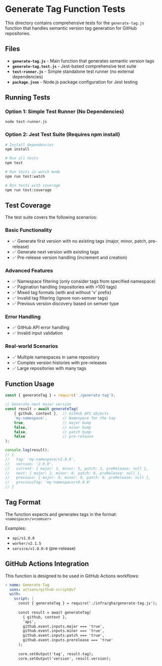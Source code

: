 # Generate Tag Function Tests

This directory contains comprehensive tests for the `generate-tag.js` function that handles semantic version tag generation for GitHub repositories.

## Files

- **`generate-tag.js`** - Main function that generates semantic version tags
- **`generate-tag.test.js`** - Jest-based comprehensive test suite
- **`test-runner.js`** - Simple standalone test runner (no external dependencies)
- **`package.json`** - Node.js package configuration for Jest testing

## Running Tests

### Option 1: Simple Test Runner (No Dependencies)
```bash
node test-runner.js
```

### Option 2: Jest Test Suite (Requires npm install)
```bash
# Install dependencies
npm install

# Run all tests
npm test

# Run tests in watch mode
npm run test:watch

# Run tests with coverage
npm run test:coverage
```

## Test Coverage

The test suite covers the following scenarios:

### Basic Functionality
- ✅ Generate first version with no existing tags (major, minor, patch, pre-release)
- ✅ Generate next version with existing tags
- ✅ Pre-release version handling (increment and creation)

### Advanced Features
- ✅ Namespace filtering (only consider tags from specified namespace)
- ✅ Pagination handling (repositories with >100 tags)
- ✅ Mixed tag formats (with and without 'v' prefix)
- ✅ Invalid tag filtering (ignore non-semver tags)
- ✅ Previous version discovery based on semver type

### Error Handling
- ✅ GitHub API error handling
- ✅ Invalid input validation

### Real-world Scenarios
- ✅ Multiple namespaces in same repository
- ✅ Complex version histories with pre-releases
- ✅ Large repositories with many tags

## Function Usage

```javascript
const { generateTag } = require('./generate-tag');

// Generate next major version
const result = await generateTag(
    { github, context },  // GitHub API objects
    'my-namespace',       // Namespace for the tag
    true,                 // major bump
    false,                // minor bump
    false,                // patch bump
    false                 // pre-release
);

console.log(result);
// {
//   tag: 'my-namespace/v2.0.0',
//   version: '2.0.0',
//   current: { major: 1, minor: 5, patch: 3, preRelease: null },
//   next: { major: 2, minor: 0, patch: 0, preRelease: null },
//   previous: { major: 0, minor: 9, patch: 0, preRelease: null },
//   previousTag: 'my-namespace/v0.9.0'
// }
```

## Tag Format

The function expects and generates tags in the format: `<namespace>/v<semver>`

Examples:
- `api/v1.0.0`
- `worker/v2.1.5`
- `service/v1.0.0-0` (pre-release)

## GitHub Actions Integration

This function is designed to be used in GitHub Actions workflows:

```yaml
- name: Generate Tag
  uses: actions/github-script@v7
  with:
    script: |
      const { generateTag } = require('./infra/gha/generate-tag.js');
      
      const result = await generateTag(
        { github, context },
        'api',
        github.event.inputs.major === 'true',
        github.event.inputs.minor === 'true',
        github.event.inputs.patch === 'true',
        github.event.inputs.prerelease === 'true'
      );
      
      core.setOutput('tag', result.tag);
      core.setOutput('version', result.version);
```
